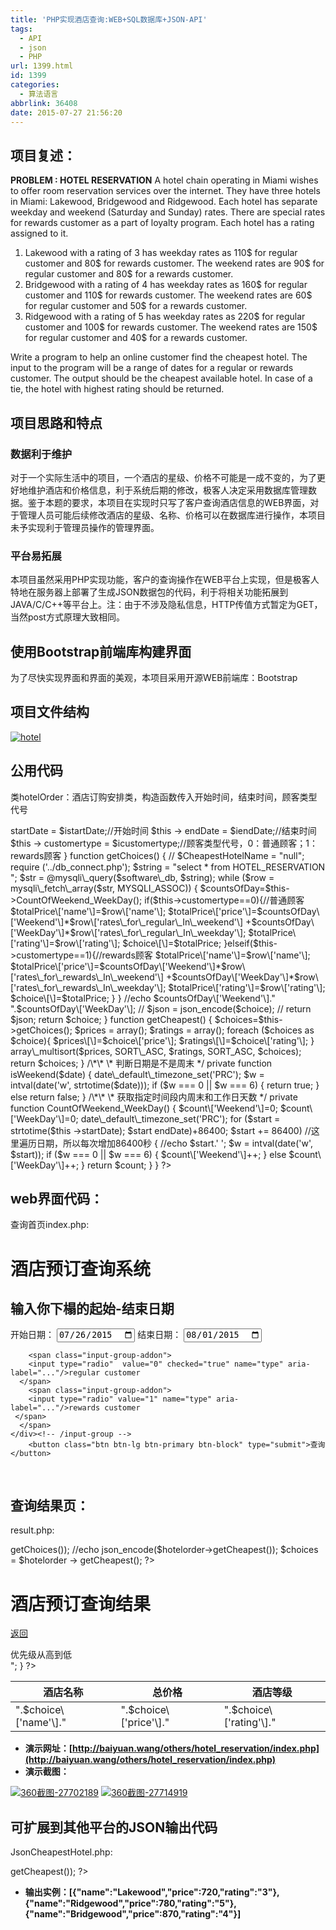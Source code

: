 ```yaml
---
title: 'PHP实现酒店查询:WEB+SQL数据库+JSON-API'
tags:
  - API
  - json
  - PHP
url: 1399.html
id: 1399
categories:
  - 算法语言
abbrlink: 36408
date: 2015-07-27 21:56:20
---
```


项目复述：
-----

**PROBLEM : HOTEL RESERVATION** A hotel chain operating in Miami wishes to offer room reservation services over the internet. They have three hotels in Miami: Lakewood, Bridgewood and Ridgewood. Each hotel has separate weekday and weekend (Saturday and Sunday) rates. There are special rates for rewards customer as a part of loyalty program. Each hotel has a rating assigned to it.

1.  Lakewood with a rating of 3 has weekday rates as 110$ for regular customer and 80$ for rewards customer. The weekend rates are 90$ for regular customer and 80$ for a rewards customer.
2.  Bridgewood with a rating of 4 has weekday rates as 160$ for regular customer and 110$ for rewards customer. The weekend rates are 60$ for regular customer and 50$ for a rewards customer.
3.  Ridgewood with a rating of 5 has weekday rates as 220$ for regular customer and 100$ for rewards customer. The weekend rates are 150$ for regular customer and 40$ for a rewards customer.

Write a program to help an online customer find the cheapest hotel. The input to the program will be a range of dates for a regular or rewards customer. The output should be the cheapest available hotel. In case of a tie, the hotel with highest rating should be returned.

项目思路和特点
-------

### 数据利于维护

对于一个实际生活中的项目，一个酒店的星级、价格不可能是一成不变的，为了更好地维护酒店和价格信息，利于系统后期的修改，极客人决定采用数据库管理数据。鉴于本题的要求，本项目在实现时只写了客户查询酒店信息的WEB界面，对于管理人员可能后续修改酒店的星级、名称、价格可以在数据库进行操作，本项目未予实现利于管理员操作的管理界面。

### 平台易拓展

本项目虽然采用PHP实现功能，客户的查询操作在WEB平台上实现，但是极客人特地在服务器上部署了生成JSON数据包的代码，利于将相关功能拓展到JAVA/C/C++等平台上。注：由于不涉及隐私信息，HTTP传值方式暂定为GET，当然post方式原理大致相同。

使用Bootstrap前端库构建界面
------------------

为了尽快实现界面和界面的美观，本项目采用开源WEB前端库：Bootstrap

项目文件结构
------

[![hotel](http://baiyuan.wang/wp-content/uploads/2015/07/hotel.jpg)](http://baiyuan.wang/wp-content/uploads/2015/07/hotel.jpg)    

公用代码
----

类hotelOrder：酒店订购安排类，构造函数传入开始时间，结束时间，顾客类型代号

<?php
/\*\*
 \* 酒店订购安排类，构造函数传入开始时间，结束时间，顾客类型代号
 \* 通过getCheapest()返回订购最佳选择，通过CountOfWeekend_WeekDay()等私有方法遍历指定日期间周末和工作日的天数
 */
class hotelOrder {
	private $startDate;
	private $endDate;
	private $customertype;
	function hotelOrder($istartDate, $iendDate, $icustomertype)//构造函数
	{

		$this -> startDate = $istartDate;//开始时间
		$this -> endDate = $iendDate;//结束时间
		$this -> customertype = $icustomertype;//顾客类型代号，0：普通顾客；1：rewards顾客

	}

	function getChoices() {
	//	$CheapestHotelName = "null";
		require ('../db_connect.php');
		$string = "select * from HOTEL_RESERVATION ";
		$str = @mysqli\_query($software\_db, $string);

		while ($row = mysqli\_fetch\_array($str, MYSQLI_ASSOC)) {
			$countsOfDay=$this->CountOfWeekend_WeekDay();
			
					if($this->customertype==0){//普通顾客
	$totalPrice\['name'\]=$row\['name'\];
		$totalPrice\['price'\]=$countsOfDay\['Weekend'\]*$row\['rates\_for\_regular\_In\_weekend'\]
		+$countsOfDay\['WeekDay'\]*$row\['rates\_for\_regular\_In\_weekday'\];
		
	$totalPrice\['rating'\]=$row\['rating'\];
		
		$choice\[\]=$totalPrice;
			}elseif($this->customertype==1){//rewards顾客
			$totalPrice\['name'\]=$row\['name'\];
		$totalPrice\['price'\]=$countsOfDay\['Weekend'\]*$row\['rates\_for\_rewards\_In\_weekend'\]
		+$countsOfDay\['WeekDay'\]*$row\['rates\_for\_rewards\_In\_weekday'\];
		$totalPrice\['rating'\]=$row\['rating'\];		
		
		$choice\[\]=$totalPrice;
			}
			
		}
//echo $countsOfDay\['Weekend'\]." ".$countsOfDay\['WeekDay'\];
//		$json = json_encode($choice);
//		return $json;
		return $choice;
	}

	function getCheapest() {
		$choices=$this->getChoices();
		$prices = array();
		$ratings = array();
		foreach ($choices as $choice){
			$prices\[\]=$choice\['price'\];
			$ratings\[\]=$choice\['rating'\];
		}
		
		array\_multisort($prices, SORT\_ASC, $ratings, SORT_ASC, $choices);
		return $choices;
	}

	/\*\*
	 \* 判断日期是不是周末
	 */
	private function isWeekend($date) {
		date\_default\_timezone_set('PRC');
		$w = intval(date('w', strtotime($date)));
		if ($w === 0 || $w === 6) {
			return true;
		} else
			return false;
	}

	/\*\*
	 \* 获取指定时间段内周末和工作日天数
	 */
	private function CountOfWeekend_WeekDay() {
		$count\['Weekend'\]=0;
		$count\['WeekDay'\]=0;
		date\_default\_timezone_set('PRC');
		for ($start = strtotime($this ->startDate); $start <strtotime($this ->endDate)+86400; $start += 86400)
		//这里遍历日期，所以每次增加86400秒
		{
			//echo $start.'  ';
		$w = intval(date('w', $start));
		if ($w === 0 || $w === 6) {
			$count\['Weekend'\]++;
		} 
		else
			$count\['WeekDay'\]++;
	}
		return $count;
		}

	

}
?>

web界面代码：
--------

查询首页index.php:

<html>
<head>
<meta name='viewport' content='width=device-width,height=device-height,inital-scale=1.0,maximum-scale=1.0,user-scalable=no;' />
<link rel="stylesheet" type="text/css" href="css/bootstrap.min.css"/>
<link rel="stylesheet" type="text/css" href="css/common.css"/>
<script src="js/jquery.min.js" type="text/javascript" charset="utf-8"></script>
<script src="js/bootstrap.min.js" type="text/javascript" charset="utf-8"></script>
<script src="js/login.js" type="text/javascript" charset="utf-8"></script>
<title>酒店预订-powered by 王柏元</title>				
</head>
<body>
<div class="container">
<div class="jumbotron">
<h1>酒店预订查询系统</h1> 
</div>
        <h2 class="form-signin-heading">输入你下榻的起始-结束日期</h2>
  	 <form class="form-signin" action="result.php" method="get">
  	 	<div class="panel panel-default">
  	 	<div class="panel-body">
    <div class="checkbox">
        	 <label for="startDate">开始日期：</label>
          <input id="startDate" type="date" name="startDate" value="2015-07-26"/>
          <label for="endDate">结束日期：</label>
          <input id="endDate" type="date" name="endDate" value="2015-08-01"/>
        </div>
  </div>
   <div class="input-group">
    
        <span class="input-group-addon">
        <input type="radio"  value="0" checked="true" name="type" aria-label="..."/>regular customer
      </span>
        <span class="input-group-addon">
        <input type="radio" value="1" name="type" aria-label="..."/>rewards customer
     </span> 
      </span>
    </div><!-- /input-group -->
        <button class="btn btn-lg btn-primary btn-block" type="submit">查询</button>
</div>
         </form>
    </div>
</body>

</html>

 

查询结果页：
------

result.php:

<?php
header("Content-Type:text/html;charset=utf-8");
//require\_once('../db\_connect.php');
include_once ("hotelOrder.php");
//$str = file\_get\_contents("php://input");
//$arr=array();
//parse_str($str,$arr);
$startDate = $_GET\['startDate'\];
$endDate = $_GET\['endDate'\];
$customertype = $_GET\['type'\];
$hotelorder = new hotelOrder($startDate, $endDate, $customertype);
//echo json_encode($hotelorder->getChoices());
//echo json_encode($hotelorder->getCheapest());
$choices = $hotelorder -> getCheapest();
?>
<html>
	<head>
		<meta name='viewport' content='width=device-width,height=device-height,inital-scale=1.0,maximum-scale=1.0,user-scalable=no;' />
		<link rel="stylesheet" type="text/css" href="css/bootstrap.min.css"/>
		<link rel="stylesheet" type="text/css" href="css/common.css"/>
		<script src="js/jquery.min.js" type="text/javascript" charset="utf-8"></script>
		<script src="js/bootstrap.min.js" type="text/javascript" charset="utf-8"></script>
		<script src="js/login.js" type="text/javascript" charset="utf-8"></script>
		<title>
			酒店预订查询结果-powered by 王柏元
		</title>
	</head>
	<body>
		<div class="container">
			<div class="jumbotron">
				<h1>酒店预订查询结果</h1>
				<p><a href="./" role="button">返回</a></p>
			</div>
			<div class="panel panel-default">
				<!\-\- Default panel contents -->
				<div class="panel-heading">优先级从高到低</div>
				<!\-\- Table -->
				<table class="table">
					<thead><tr><th>酒店名称</th>
							<th>总价格</th>
							<th>酒店等级</th></tr>
					</thead>
<?php
foreach ($choices as $choice){
echo "<tr><td>".$choice\['name'\]."</td><td>".$choice\['price'\]."</td><td>".$choice\['rating'\]."</td></tr>";
}
?>
				</table>
			</div>
		</div>
	</body>
</html>

*   **演示网址：[http://baiyuan.wang/others/hotel_reservation/index.php](http://baiyuan.wang/others/hotel_reservation/index.php)**
*   **演示截图：**

[![360截图-27702189](http://baiyuan.wang/wp-content/uploads/2015/07/baiyuan.wang_2015-07-27_21-52-44.jpg)](http://baiyuan.wang/wp-content/uploads/2015/07/baiyuan.wang_2015-07-27_21-52-44.jpg) [![360截图-27714919](http://baiyuan.wang/wp-content/uploads/2015/07/baiyuan.wang_2015-07-27_21-52-46.jpg)](http://baiyuan.wang/wp-content/uploads/2015/07/baiyuan.wang_2015-07-27_21-52-46.jpg)

可扩展到其他平台的JSON输出代码
-----------------

JsonCheapestHotel.php:

<?php
header("Content-Type:text/html;charset=utf-8");
include_once ("hotelOrder.php");
$startDate=$_GET\['startDate'\];
$endDate=$_GET\['endDate'\];
$customertype=$_GET\['type'\];
$hotelorder=new hotelOrder($startDate,$endDate,$customertype);
echo json_encode($hotelorder->getCheapest());
?>

*   **输出实例：\[{"name":"Lakewood","price":720,"rating":"3"},{"name":"Ridgewood","price":780,"rating":"5"},{"name":"Bridgewood","price":870,"rating":"4"}\]**